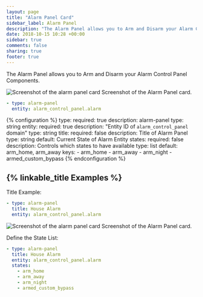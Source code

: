 ```yaml
---
layout: page
title: "Alarm Panel Card"
sidebar_label: Alarm Panel
description: "The Alarm Panel allows you to Arm and Disarm your Alarm Control Panel Components"
date: 2018-10-15 10:28 +00:00
sidebar: true
comments: false
sharing: true
footer: true
---
```


The Alarm Panel allows you to Arm and Disarm your Alarm Control Panel Components.

<p class='img'>
<img src='/images/lovelace/lovelace_alarm_panel_card.gif' alt='Screenshot of the alarm panel card'>
Screenshot of the Alarm Panel card.
</p>

```yaml
- type: alarm-panel
  entity: alarm_control_panel.alarm
```

{% configuration %}
type:
  required: true
  description: alarm-panel
  type: string
entity:
  required: true
  description: "Entity ID of `alarm_control_panel` domain"
  type: string
title:
  required: false
  description: Title of Alarm Panel
  type: string
  default: Current State of Alarm Entity
states:
  required: false
  description: Controls which states to have available
  type: list
  default: arm_home, arm_away
  keys:
    - arm_home
    - arm_away
    - arm_night
    - armed_custom_bypass
{% endconfiguration %}

## {% linkable_title Examples %}

Title Example:

```yaml
- type: alarm-panel
  title: House Alarm
  entity: alarm_control_panel.alarm
```

<p class='img'>
<img src='/images/lovelace/lovelace_alarm_panel_title_card.gif' alt='Screenshot of the alarm panel card'>
Screenshot of the Alarm Panel card.
</p>

Define the State List:

```yaml
- type: alarm-panel
  title: House Alarm
  entity: alarm_control_panel.alarm
  states:
    - arm_home
    - arm_away
    - arm_night
    - armed_custom_bypass
```
